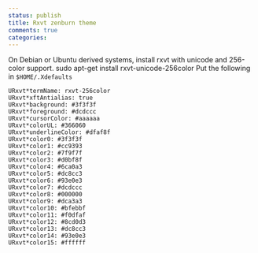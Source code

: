 ```yaml
---
status: publish
title: Rxvt zenburn theme
comments: true
categories:
---
```


On Debian or Ubuntu derived systems, install rxvt with unicode and
256-color support. sudo apt-get install rxvt-unicode-256color Put the
following in `$HOME/.Xdefaults`

    URxvt*termName: rxvt-256color
    URxvt*xftAntialias: true
    URxvt*background: #3f3f3f
    URxvt*foreground: #dcdccc
    URxvt*cursorColor: #aaaaaa
    URxvt*colorUL: #366060
    URxvt*underlineColor: #dfaf8f
    URxvt*color0: #3f3f3f
    URxvt*color1: #cc9393
    URxvt*color2: #7f9f7f
    URxvt*color3: #d0bf8f
    URxvt*color4: #6ca0a3
    URxvt*color5: #dc8cc3
    URxvt*color6: #93e0e3
    URxvt*color7: #dcdccc
    URxvt*color8: #000000
    URxvt*color9: #dca3a3
    URxvt*color10: #bfebbf
    URxvt*color11: #f0dfaf
    URxvt*color12: #8cd0d3
    URxvt*color13: #dc8cc3
    URxvt*color14: #93e0e3
    URxvt*color15: #ffffff

